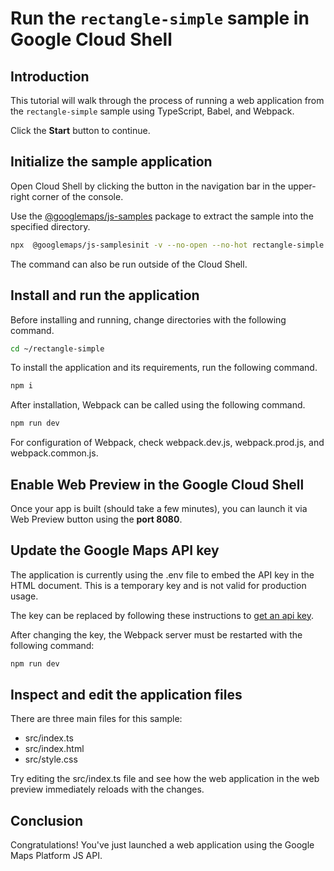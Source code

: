 # Run the `rectangle-simple` sample in Google Cloud Shell

<walkthrough-tutorial-duration duration="10"/>

## Introduction

This tutorial will walk through the process of running a web application from
the `rectangle-simple` sample using TypeScript, Babel, and Webpack.

Click the **Start** button to continue.

## Initialize the sample application

Open Cloud Shell by clicking the
<walkthrough-cloud-shell-icon></walkthrough-cloud-shell-icon> button in the
navigation bar in the upper-right corner of the console.

Use the [@googlemaps/js-samples](https://www.npmjs.com/package/@googlemaps/js-samples) package to 
extract the sample into the specified directory.

```bash
npx  @googlemaps/js-samplesinit -v --no-open --no-hot rectangle-simple ~/rectangle-simple
```

The command can also be run outside of the Cloud Shell.

## Install and run the application

Before installing and running, change directories with the following command.

```bash
cd ~/rectangle-simple
```

To install the application and its requirements, run the following command.

```bash
npm i
```

After installation, Webpack can be called using the following command.

```bash
npm run dev
```

For configuration of Webpack, check
<walkthrough-editor-open-file filePath="rectangle-simple/webpack.dev.js">webpack.dev.js</walkthrough-editor-open-file>,
<walkthrough-editor-open-file filePath="rectangle-simple/webpack.prod.js">webpack.prod.js</walkthrough-editor-open-file>,
and
<walkthrough-editor-open-file filePath="rectangle-simple/webpack.common.js">webpack.common.js</walkthrough-editor-open-file>.

## Enable Web Preview in the Google Cloud Shell

Once your app is built (should take a few minutes), you can launch it via
<walkthrough-spotlight-pointer target="cloudshell" spotlightId="devshell-web-preview-button">Web
Preview button</walkthrough-spotlight-pointer> using the **port 8080**.

## Update the Google Maps API key

The application is currently using the
<walkthrough-editor-open-file filePath="rectangle-simple/.env">.env</walkthrough-editor-open-file>
file to embed the API key in the HTML document. This is a temporary key and is
not valid for production usage.

The key can be replaced by following these instructions to
[get an api key](https://developers.google.com/maps/documentation/javascript/get-api-key).

After changing the key, the Webpack server must be restarted with the following
command:

```bash
npm run dev
```

## Inspect and edit the application files

There are three main files for this sample:

*   <walkthrough-editor-open-file filePath="rectangle-simple/src/index.ts">src/index.ts</walkthrough-editor-open-file>
*   <walkthrough-editor-open-file filePath="rectangle-simple/src/index.html">src/index.html</walkthrough-editor-open-file>
*   <walkthrough-editor-open-file filePath="rectangle-simple/src/style.css">src/style.css</walkthrough-editor-open-file>

Try editing the <walkthrough-editor-open-file filePath="rectangle-simple/src/index.ts">src/index.ts</walkthrough-editor-open-file> file and see how the web application in the web preview immediately reloads with the changes.

## Conclusion

<walkthrough-conclusion-trophy></walkthrough-conclusion-trophy>

Congratulations! You've just launched a web application using the Google Maps
Platform JS API.
